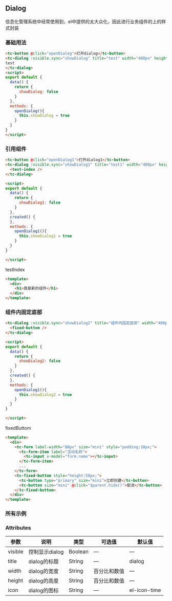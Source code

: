 <script>
  import dialogIndex from './dialog/index.vue'
  export default {
    components: {dialogIndex},
    created() {
    },
    mounted() {
    },
    methods: {
    },
    data() {
      return {
      }
    }
  }
</script>
## Dialog
信息化管理系统中经常使用到，el中提供的太大众化，因此进行业务组件的上的样式封装

### 基础用法
```html
<tc-button @click="openDialog">打开dialog</tc-button>
<tc-dialog :visible.sync="showDialog" title="test" width="400px" height="300px">
test
</tc-dialog>
<script>
export default {
  data() {
    return {
      showDialog: false
    }
  },
  methods: {
    openDialog(){
      this.showDialog = true
    }
  }
}
</script>
```

### 引用组件
```html
<tc-button @click="openDialog1">打开dialog1</tc-button>
<tc-dialog :visible.sync="showDialog1" title="test1" width="400px" height="300px">
  <test-index />
</tc-dialog>

<script>
export default {
  data() {
    return {
      showDialog1: false
    }
  },
  created() {
  },
  methods: {
    openDialog1(){
      this.showDialog1 = true
    }
  }
}

</script>
```

testIndex
```html
<template>
  <div>
    <h1>我是新的组件</h1>
  </div>
</template>
```

### 组件内固定底部
```html
<tc-dialog :visible.sync="showDialog2" title="组件内固定底部" width="400px" height="300px">
  <fixed-buttom />
</tc-dialog>

<script>
export default {
  data() {
    return {
      showDialog2: false
    }
  },
  created() {
  },
  methods: {
    openDialog1(){
      this.showDialog2 = true
    }
  }
}

</script>
```

fixedButtom
```html
<template>
  <div>
    <tc-form label-width="80px" size="mini" style="padding:10px;">
      <tc-form-item label="活动名称">
        <tc-input v-model="form.name"></tc-input>
      </tc-form-item>
      ...
    </tc-form>
    <tc-fixed-buttom style="height:50px;">
      <tc-button type="primary" size="mini">立即创建</tc-button>
      <tc-button size="mini" @click="$parent.hide()">取消</tc-button>
    </tc-fixed-buttom>
  </div>
</template>
```

### 所有示例
<div>
<dialogIndex/>
</div>

### Attributes

| 参数          | 说明            | 类型            | 可选值                 | 默认值   |
|-------------  |---------------- |---------------- |---------------------- |-------- |
| visible   | 控制显示dialog   | Boolean          | — | — |
| title   | dialog的标题   | String          | — | dialog |
| width   | dialog的宽度   | String          | 百分比和数值 | — |
| height   | dialog的高度   | String          | 百分比和数值 | — |
| icon   | dialog的图标   | String          | — | el-icon-time |